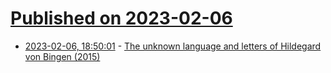 # [Published on 2023-02-06](index.md)

* [2023-02-06, 18:50:01](https://news.ycombinator.com/item?id=34682166) - [The unknown language and letters of Hildegard von Bingen (2015)](https://sites.nd.edu/manuscript-studies/2015/10/01/letter-i-ardly-know-er-the-unknown-language-and-letters-of-hildegard-von-bingen/)
